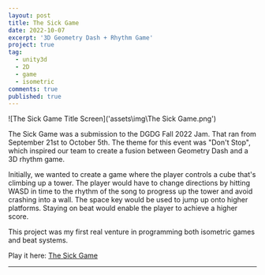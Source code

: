 ```yaml
---
layout: post
title: The Sick Game
date: 2022-10-07
excerpt: '3D Geometry Dash + Rhythm Game'
project: true
tag:
  - unity3d
  - 2D
  - game
  - isometric
comments: true
published: true
---
```


![The Sick Game Title Screen]('assets\img\The Sick Game.png')
     
The Sick Game was a submission to the DGDG Fall 2022 Jam. That ran from September 21st to October 5th. The theme for this event was "Don't Stop", which inspired our team to create a fusion between Geometry Dash and a 3D rhythm game.

Initially, we wanted to create a game where the player controls a cube that's climbing up a tower. The player would have to change directions by hitting WASD in time to the rhythm of the song to progress up the tower and avoid crashing into a wall. The space key would be used to jump up onto higher platforms. Staying on beat would enable the player to achieve a higher score. 

This project was my first real venture in programming both isometric games and beat systems.  

Play it here: [The Sick Game](https://ollie1616.itch.io/the-sick-game)

---
